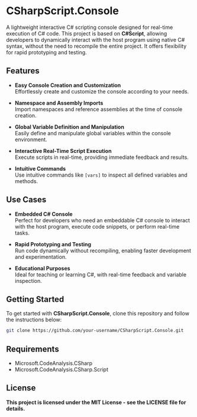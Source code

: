 # CSharpScript.Console

A lightweight interactive C# scripting console designed for real-time execution of C# code. This project is based on **C#Script**, allowing developers to dynamically interact with the host program using native C# syntax, without the need to recompile the entire project. It offers flexibility for rapid prototyping and testing.

## Features

- **Easy Console Creation and Customization**  
  Effortlessly create and customize the console according to your needs.
  
- **Namespace and Assembly Imports**  
  Import namespaces and reference assemblies at the time of console creation.
  
- **Global Variable Definition and Manipulation**  
  Easily define and manipulate global variables within the console environment.
  
- **Interactive Real-Time Script Execution**  
  Execute scripts in real-time, providing immediate feedback and results.
  
- **Intuitive Commands**  
  Use intuitive commands like `[vars]` to inspect all defined variables and methods.

## Use Cases

- **Embedded C# Console**  
  Perfect for developers who need an embeddable C# console to interact with the host program, execute code snippets, or perform real-time tasks.

- **Rapid Prototyping and Testing**  
  Run code dynamically without recompiling, enabling faster development and experimentation.

- **Educational Purposes**  
  Ideal for teaching or learning C#, with real-time feedback and variable inspection.

## Getting Started

To get started with **CSharpScript.Console**, clone this repository and follow the instructions below:

```bash
git clone https://github.com/your-username/CSharpScript.Console.git
```

## Requirements
- Microsoft.CodeAnalysis.CSharp
- Microsoft.CodeAnalysis.CSharp.Script

## License
**This project is licensed under the MIT License - see the LICENSE file for details.**



